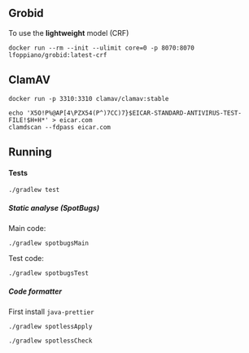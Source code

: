 ## Grobid

To use the **lightweight** model (CRF)

```shell
docker run --rm --init --ulimit core=0 -p 8070:8070 lfoppiano/grobid:latest-crf
```

## ClamAV

```shell
docker run -p 3310:3310 clamav/clamav:stable
```

```
echo 'X5O!P%@AP[4\PZX54(P^)7CC)7}$EICAR-STANDARD-ANTIVIRUS-TEST-FILE!$H+H*' > eicar.com
clamdscan --fdpass eicar.com
```

## Running

#### Tests

```shell
./gradlew test
```

##### Static analyse (SpotBugs)

Main code:

```shell
./gradlew spotbugsMain
```

Test code: 

```shell
./gradlew spotbugsTest
```

##### Code formatter

First install `java-prettier`

```shell
./gradlew spotlessApply
```

```shell
./gradlew spotlessCheck
```
